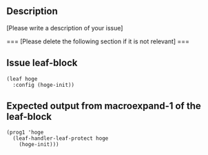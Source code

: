 ## Description

[Please write a description of your issue]


=== [Please delete the following section if it is not relevant] === 

## Issue leaf-block
```
(leaf hoge
  :config (hoge-init))
```

## Expected output from macroexpand-1 of the leaf-block
```
(prog1 'hoge
  (leaf-handler-leaf-protect hoge
    (hoge-init)))
```

